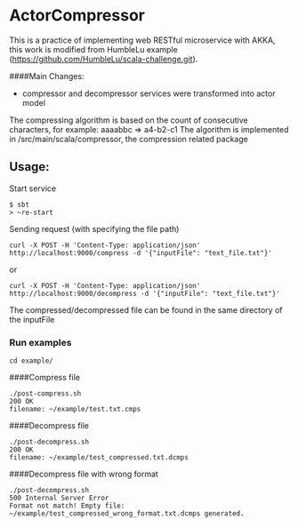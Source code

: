 # ActorCompressor

This is a practice of implementing web RESTful microservice with AKKA, this work is modified from HumbleLu example (https://github.com/HumbleLu/scala-challenge.git).

####Main Changes:
- compressor and decompressor services were transformed into actor model

The compressing algorithm is based on the count of consecutive characters, for example: aaaabbc => a4-b2-c1 The algorithm is implemented in /src/main/scala/compressor, the compression related package

## Usage:

Start service

```
$ sbt
> ~re-start
```

Sending request (with specifying the file path)

```
curl -X POST -H 'Content-Type: application/json' http://localhost:9000/compress -d '{"inputFile": "text_file.txt"}'
```

or

```
curl -X POST -H 'Content-Type: application/json' http://localhost:9000/decompress -d '{"inputFile": "text_file.txt"}'
```

The compressed/decompressed file can be found in the same directory of the inputFile

### Run examples
```
cd example/
```

####Compress file
```
./post-compress.sh
200 OK
filename: ~/example/test.txt.cmps
```

####Decompress file
```
./post-decompress.sh
200 OK
filename: ~/example/test_compressed.txt.dcmps
```

####Decompress file with wrong format
```
./post-decompress.sh
500 Internal Server Error
Format not match! Empty file: ~/example/test_compressed_wrong_format.txt.dcmps generated.
```
